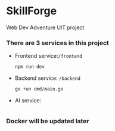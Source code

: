 # SkillForge
Web Dev Adventure UIT project
### There are 3 services in this project
- Frontend service:`/frontend`
  ```bash
  npm run dev
  ```
- Backend service: `/backend`
  ```bash
  go run cmd/main.go
  ```
- AI service:
  ```bash
  
  ```
### Docker will be updated later
